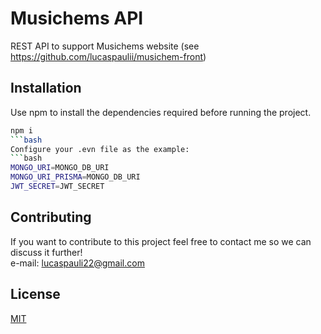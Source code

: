 # Musichems API

REST API to support Musichems website (see https://github.com/lucaspaulii/musichem-front)

## Installation

Use npm to install the dependencies required before running the project.

```bash
npm i
```bash
Configure your .evn file as the example:
```bash
MONGO_URI=MONGO_DB_URI
MONGO_URI_PRISMA=MONGO_DB_URI
JWT_SECRET=JWT_SECRET
```

## Contributing

If you want to contribute to this project feel free to contact me so we can discuss it further!
<br/>e-mail: lucaspauli22@gmail.com

## License

[MIT](https://choosealicense.com/licenses/mit/)